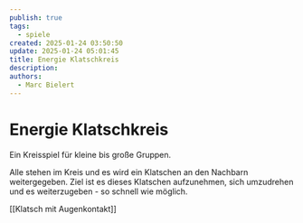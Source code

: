 ```yaml
---
publish: true
tags:
  - spiele
created: 2025-01-24 03:50:50
update: 2025-01-24 05:01:45
title: Energie Klatschkreis
description: 
authors:
  - Marc Bielert
---
```


# Energie Klatschkreis

Ein Kreisspiel für kleine bis große Gruppen.

Alle stehen im Kreis und es wird ein Klatschen an den Nachbarn weitergegeben. 
Ziel ist es dieses Klatschen aufzunehmen, sich umzudrehen und es weiterzugeben - so schnell wie möglich.

[[Klatsch mit Augenkontakt]]